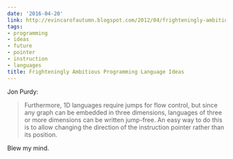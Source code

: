 ```yaml
---
date: '2016-04-20'
link: http://evincarofautumn.blogspot.com/2012/04/frighteningly-ambitious-programming.html
tags:
- programming
- ideas
- future
- pointer
- instruction
- languages
title: Frighteningly Ambitious Programming Language Ideas
---
```


Jon Purdy:

>Furthermore, 1D languages require jumps for flow control, but since any graph can be embedded in three dimensions, languages of three or more dimensions can be written jump-free. An easy way to do this is to allow changing the direction of the instruction pointer rather than its position.

Blew my mind.
